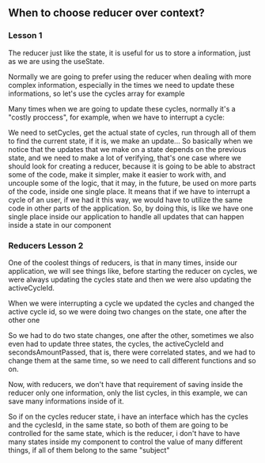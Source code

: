 ## When to choose reducer over context?

### Lesson 1
The reducer just like the state, it is useful for us to store a information, just as we are using the useState.

Normally we are going to prefer using the reducer when dealing with more complex information, especially in the times
we need to update these informations, so let's use the cycles array for example

Many times when we are going to update these cycles, normally it's a "costly proccess", for example, when we have to
interrupt a cycle:

We need to setCycles, get the actual state of cycles, run through all of them to find the current state, if it is, we make
an update... So basically when we notice that the updates that we make on a state depends on the previous state, and we need
to make a lot of verifying, that's one case where we should look for creating a reducer, because it is going to be able
to abstract some of the code, make it simpler, make it easier to work with, and uncouple some of the logic, that it may,
in the future, be used on more parts of the code, inside one single place.
It means that if we have to interrupt a cycle of an user, if we had it this way, we would have to utilize the same code
in other parts of the application. So, by doing this, is like we have one single place inside our application to handle
all updates that can happen inside a state in our component

### Reducers Lesson 2

One of the coolest things of reducers, is that in many times, inside our application, we will see things like, before
starting the reducer on cycles, we were always updating the cycles state and then we were also updating the activeCycleId.

When we were interrupting a cycle we updated the cycles and changed the active cycle id, so we were doing two changes on
the state, one after the other one

So we had to do two state changes, one after the other, sometimes we also even had to update three states, the cycles, the
activeCycleId and secondsAmountPassed, that is, there were correlated states, and we had to change them at the same time,
so we need to call different functions and so on.

Now, with reducers, we don't have that requirement of saving inside the reducer only one information, only the list cycles,
in this example, we can save many informations inside of it.

So if on the cycles reducer state, i have an interface which has the cycles and the cyclesId, in the same state, so both
of them are going to be controlled for the same state, which is the reducer, i don't have to have many states inside my
component to control the value of many different things, if all of them belong to the same "subject"



